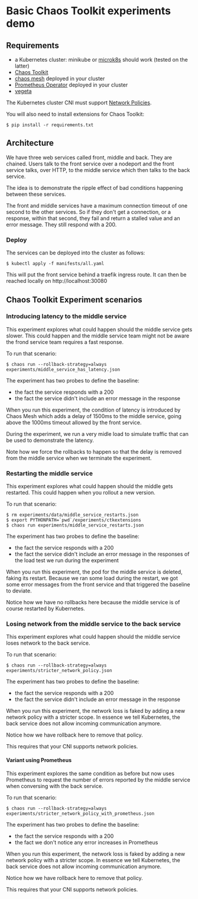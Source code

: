 # Basic Chaos Toolkit experiments demo

## Requirements

* a Kubernetes cluster: minikube or [microk8s](https://microk8s.io/)
  should work (tested on the latter)
* [Chaos Toolkit](https://docs.chaostoolkit.org/reference/usage/install/)
* [chaos mesh](https://chaos-mesh.org/) deployed in your cluster
* [Prometheus Operator](https://github.com/prometheus-operator/prometheus-operator) deployed in your cluster
* [vegeta](https://github.com/tsenart/vegeta)

The Kubernetes cluster CNI must support
[Network Policies](https://kubernetes.io/docs/concepts/services-networking/network-policies/).

You will also need to install extensions for Chaos Toolkit:

```
$ pip install -r requirements.txt
```

## Architecture

We have three web services called front, middle and back. They are chained.
Users talk to the front service over a nodeport and the front service talks,
over HTTP, to the middle service which then talks to the back service.

The idea is to demonstrate the ripple effect of bad conditions happening between
these services.

The front and middle services have a maximum connection timeout of one second
to the other services. So if they don't get a connection, or a response,
within that second, they fail and return a stalled value and an error message.
They still respond with a 200.

### Deploy

The services can be deployed into the cluster as follows:

```
$ kubectl apply -f manifests/all.yaml
```

This will put the front service behind a traefik ingress route. It can then
be reached locally on http://localhost:30080

## Chaos Toolkit Experiment scenarios

### Introducing latency to the middle service

This experiment explores what could happen should the middle service gets
slower. This could happen and the middle service team might not be aware
the frond service team requires a fast response.

To run that scenario:

```
$ chaos run --rollback-strategy=always experiments/middle_service_has_latency.json
```

The experiment has two probes to define the baseline:

* the fact the service responds with a 200
* the fact the service didn't include an error message in the response

When you run this experiment, the condition of latency is introduced by
Chaos Mesh which adds a delay of 1500ms to the middle service, going above the
1000ms timeout allowed by the front service.

During the experiment, we run a very midle load to simulate traffic that can
be used to demonstrate the latency.

Note how we force the rollbacks to happen so that the delay is removed from
the middle service when we terminate the experiment.

### Restarting the middle service

This experiment explores what could happen should the middle gets
restarted. This could happen when you rollout a new version.

To run that scenario:

```
$ rm experiments/data/middle_service_restarts.json
$ export PYTHONPATH=`pwd`/experiments/ctkextensions
$ chaos run experiments/middle_service_restarts.json
```

The experiment has two probes to define the baseline:

* the fact the service responds with a 200
* the fact the service didn't include an error message in the responses of the
  load test we run during the experiment

When you run this experiment, the pod for the middle service is deleted, faking
its restart. Because we ran some load during the restart, we got some error
messages from the front service and that triggered the baseline to deviate.

Notice how we have no rollbacks here because the middle service is of course
restarted by Kubernetes.


### Losing network from the middle service to the back service

This experiment explores what could happen should the middle service loses
network to the back service.

To run that scenario:

```
$ chaos run --rollback-strategy=always experiments/stricter_network_policy.json
```

The experiment has two probes to define the baseline:

* the fact the service responds with a 200
* the fact the service didn't include an error message in the response

When you run this experiment, the network loss is faked by adding a new
network policy with a stricter scope. In essence we tell Kubernetes, the
back service does not allow incoming communication anymore.

Notice how we have rollback here to remove that policy.

This requires that your CNI supports network policies.

#### Variant using Prometheus

This experiment explores the same condition as before but now uses Prometheus
to request the number of errors reported by the middle service when conversing
with the back service.

To run that scenario:

```
$ chaos run --rollback-strategy=always experiments/stricter_network_policy_with_prometheus.json
```

The experiment has two probes to define the baseline:

* the fact the service responds with a 200
* the fact we don't notice any error increases in Prometheus

When you run this experiment, the network loss is faked by adding a new
network policy with a stricter scope. In essence we tell Kubernetes, the
back service does not allow incoming communication anymore.

Notice how we have rollback here to remove that policy.

This requires that your CNI supports network policies.
